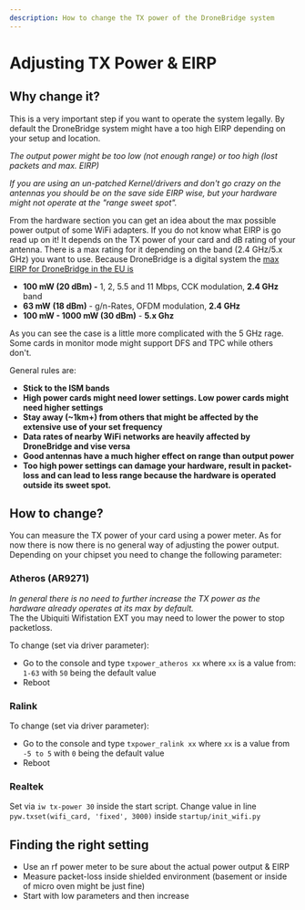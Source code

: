 ```yaml
---
description: How to change the TX power of the DroneBridge system
---
```


# Adjusting TX Power & EIRP

## Why change it?

This is a very important step if you want to operate the system legally. By default the DroneBridge system might have a too high EIRP depending on your setup and location.

_The output power might be too low \(not enough range\) or too high \(lost packets and max. EIRP\)_

_If you are using an un-patched Kernel/drivers and don't go crazy on the antennas you should be on the save side EIRP wise, but your hardware might not operate at the "range sweet spot"._

From the hardware section you can get an idea about the max possible power output of some WiFi adapters. If you do not know what EIRP is go read up on it! It depends on the TX power of your card and dB rating of your antenna. There is a max rating for it depending on the band \(2.4 GHz/5.x GHz\) you want to use. Because DroneBridge is a digital system the [max EIRP for DroneBridge in the EU is ](https://wlan1nde.wordpress.com/2014/11/26/wlan-maximum-transmission-power-etsi/)

* **100 mW \(20 dBm\) -** 1, 2, 5.5 and 11 Mbps, CCK modulation, **2.4 GHz** band
* **63 mW** **\(18 dBm\)** - g/n-Rates, OFDM modulation, **2.4 GHz**
* **100 mW - 1000 mW \(30 dBm\)** - **5.x Ghz**

As you can see the case is a little more complicated with the 5 GHz rage. Some cards in monitor mode might support DFS and TPC while others don't.

General rules are:

* **Stick to the ISM bands**
* **High power cards might need lower settings. Low power cards might need higher settings**
* **Stay away \(~1km+\) from others that might be affected by the extensive use of your set frequency**
* **Data rates of nearby WiFi networks are heavily affected by DroneBridge and vise versa**
* **Good antennas have a much higher effect on range than output power**
* **Too high power settings can damage your hardware, result in packet-loss and can lead to less range because the hardware is operated outside its sweet spot.**

## How to change?

You can measure the TX power of your card using a power meter. As for now there is now there is no general way of adjusting the power output. Depending on your chipset you need to change the following parameter:

### Atheros \(AR9271\)

_In general there is no need to further increase the TX power as the hardware already operates at its max by default._  
The the Ubiquiti Wifistation EXT you may need to lower the power to stop packetloss.

To change \(set via driver parameter\): 

* Go to the console and type  `txpower_atheros xx` where `xx` is a value from: `1-63` with `50` being the default value
* Reboot

### Ralink

To change \(set via driver parameter\): 

* Go to the console and type `txpower_ralink xx` where `xx` is a value from `-5 to 5` with `0` being the default value
* Reboot

### Realtek

Set via `iw tx-power 30` inside the start script. Change value in line  `pyw.txset(wifi_card, 'fixed', 3000)` inside `startup/init_wifi.py`

## Finding the right setting

* Use an rf power meter to be sure about the actual power output & EIRP
* Measure packet-loss inside shielded environment \(basement or inside of micro oven might be just fine\)
* Start with low parameters and then increase

